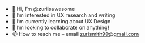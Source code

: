 - 👋 Hi, I’m @zuriisawesome
- 👀 I’m interested in UX research and writing
- 🌱 I’m currently learning about UX Design 
- 💞️ I’m looking to collaborate on anything!
- 📫 How to reach me – email zurismith99@gmail.com

<!---
zuriisawesome/zuriisawesome is a ✨ special ✨ repository because its `README.md` (this file) appears on your GitHub profile.
You can click the Preview link to take a look at your changes.
--->
